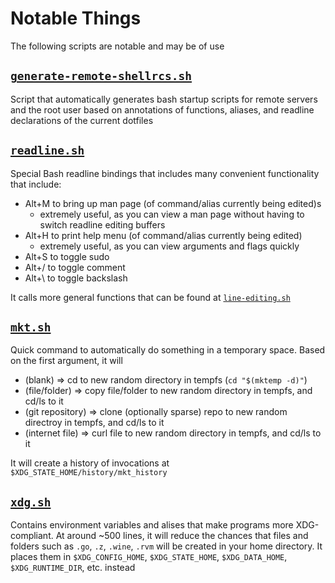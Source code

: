 # Notable Things

The following scripts are notable and may be of use

## [`generate-remote-shellrcs.sh`](../user/.config/shell/scripts/generate-remote-shellrcs.sh)

Script that automatically generates bash startup scripts
for remote servers and the root user based on annotations of functions, aliases, and readline declarations
of the current dotfiles

## [`readline.sh`](../user/.config/bash/modules/readline.sh)

Special Bash readline bindings that includes many convenient functionality that include:

-  Alt+M to bring up man page (of command/alias currently being edited)s
   -  extremely useful, as you can view a man page without having to switch readline editing buffers
-  Alt+H to print help menu (of command/alias currently being edited)
   -  extremely useful, as you can view arguments and flags quickly
-  Alt+S to toggle sudo
-  Alt+/ to toggle comment
-  Alt+\ to toggle backslash

It calls more general functions that can be found at [`line-editing.sh`](../user/.config/shell/modules/line-editing.sh)

## [`mkt.sh`](../user/.config/shell/modules/functions/mkt.sh)

Quick command to automatically do something in a temporary space. Based on the first argument, it will

-  (blank) => cd to new random directory in tempfs (`cd "$(mktemp -d)"`)
-  (file/folder) => copy file/folder to new random directory in tempfs, and cd/ls to it
-  (git repository) => clone (optionally sparse) repo to new random directroy in tempfs, and cd/ls to it
-  (internet file) => curl file to new random directory in tempfs, and cd/ls to it

It will create a history of invocations at `$XDG_STATE_HOME/history/mkt_history`

## [`xdg.sh`](../user/.config/shell/modules/xdg.sh)

Contains environment variables and alises that make programs more XDG-compliant. At around ~500 lines, it will reduce the chances that files and folders such as `.go`, `.z`, `.wine`, `.rvm` will be created in your home directory. It places them in `$XDG_CONFIG_HOME`, `$XDG_STATE_HOME`, `$XDG_DATA_HOME`, `$XDG_RUNTIME_DIR`, etc. instead
